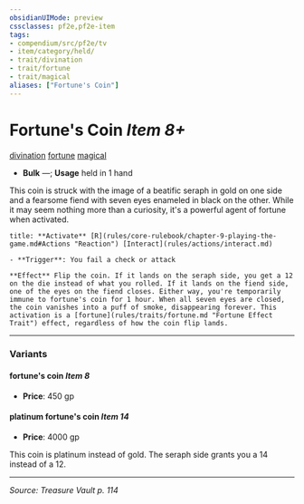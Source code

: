 ```yaml
---
obsidianUIMode: preview
cssclasses: pf2e,pf2e-item
tags:
- compendium/src/pf2e/tv
- item/category/held/
- trait/divination
- trait/fortune
- trait/magical
aliases: ["Fortune's Coin"]
---
```

# Fortune's Coin *Item 8+*  
[divination](rules/traits/divination.md "Divination School Trait")  [fortune](rules/traits/fortune.md "Fortune Effect Trait")  [magical](rules/traits/magical.md "Magical Item Trait")  

- **Bulk** —; **Usage** held in 1 hand

This coin is struck with the image of a beatific seraph in gold on one side and a fearsome fiend with seven eyes enameled in black on the other. While it may seem nothing more than a curiosity, it's a powerful agent of fortune when activated.

```ad-embed-ability
title: **Activate** [R](rules/core-rulebook/chapter-9-playing-the-game.md#Actions "Reaction") [Interact](rules/actions/interact.md)

- **Trigger**: You fail a check or attack

**Effect** Flip the coin. If it lands on the seraph side, you get a 12 on the die instead of what you rolled. If it lands on the fiend side, one of the eyes on the fiend closes. Either way, you're temporarily immune to fortune's coin for 1 hour. When all seven eyes are closed, the coin vanishes into a puff of smoke, disappearing forever. This activation is a [fortune](rules/traits/fortune.md "Fortune Effect Trait") effect, regardless of how the coin flip lands.
```

---

### Variants

#### fortune's coin *Item 8*

- **Price**: 450 gp

#### platinum fortune's coin *Item 14*

- **Price**: 4000 gp

This coin is platinum instead of gold. The seraph side grants you a 14 instead of a 12.

---
*Source: Treasure Vault p. 114*